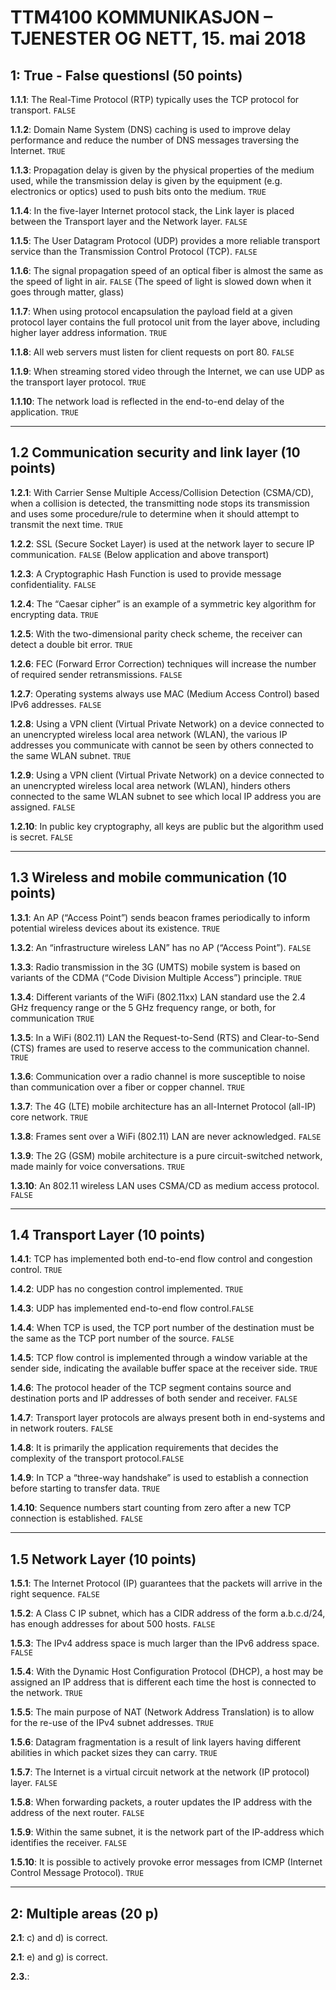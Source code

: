 # TTM4100 KOMMUNIKASJON – TJENESTER OG NETT, 15. mai 2018

## 1: True - False questionsl (50 points)

**1.1.1**: The Real-Time Protocol (RTP) typically uses the TCP protocol for transport. `FALSE`

**1.1.2**: Domain Name System (DNS) caching is used to improve delay performance and reduce the number of DNS messages traversing the Internet. `TRUE` 

**1.1.3**: Propagation delay is given by the physical properties of the medium used, while the transmission delay is given by the equipment (e.g. electronics or optics) used to push bits onto the medium. `TRUE`

**1.1.4**: In the five-layer Internet protocol stack, the Link layer is placed between the Transport layer and the Network layer. `FALSE`

**1.1.5**: The User Datagram Protocol (UDP) provides a more reliable transport service than the Transmission Control Protocol (TCP). `FALSE`

**1.1.6**: The signal propagation speed of an optical fiber is almost the same as the speed of light in air. `FALSE` (The speed of light is slowed down when it goes through matter, glass)

**1.1.7**: When using protocol encapsulation the payload field at a given protocol layer contains the full protocol unit from the layer above, including higher layer address information. `TRUE`

**1.1.8**: All web servers must listen for client requests on port 80. `FALSE`

**1.1.9**: When streaming stored video through the Internet, we can use UDP as the transport layer protocol. `TRUE`

**1.1.10**: The network load is reflected in the end-to-end delay of the application. `TRUE`

***

## 1.2 Communication security and link layer (10 points)

**1.2.1**: With Carrier Sense Multiple Access/Collision Detection (CSMA/CD), when a collision is detected, the transmitting node stops its transmission and uses some procedure/rule to determine when it should attempt to transmit the next time. `TRUE`

**1.2.2**: SSL (Secure Socket Layer) is used at the network layer to secure IP communication. `FALSE` (Below application and above transport)

**1.2.3**: A Cryptographic Hash Function is used to provide message confidentiality. `FALSE`

**1.2.4**: The “Caesar cipher” is an example of a symmetric key algorithm for encrypting data. `TRUE`

**1.2.5**: With the two-dimensional parity check scheme, the receiver can detect a double bit error. `TRUE`

**1.2.6**: FEC (Forward Error Correction) techniques will increase the number of required sender retransmissions. `FALSE`

**1.2.7**: Operating systems always use MAC (Medium Access Control) based IPv6 addresses. `FALSE`

**1.2.8**: Using a VPN client (Virtual Private Network) on a device connected to an unencrypted wireless local area network (WLAN), the various IP addresses you communicate with cannot be seen by others connected to the same WLAN subnet. `TRUE` 

**1.2.9**: Using a VPN client (Virtual Private Network) on a device connected to an unencrypted wireless local area network (WLAN), hinders others connected to the same WLAN subnet to see which local IP address you are assigned. `FALSE`

**1.2.10**: In public key cryptography, all keys are public but the algorithm used is secret. `FALSE`

***

## 1.3 Wireless and mobile communication (10 points)
**1.3.1**: An AP (“Access Point”) sends beacon frames periodically to inform potential wireless devices about its existence. `TRUE`

**1.3.2**: An “infrastructure wireless LAN” has no AP (“Access Point”). `FALSE`

**1.3.3**: Radio transmission in the 3G (UMTS) mobile system is based on variants of the CDMA (“Code Division Multiple Access”) principle. `TRUE`

**1.3.4**: Different variants of the WiFi (802.11xx) LAN standard use the 2.4 GHz frequency range or the 5 GHz frequency range, or both, for communication `TRUE`

**1.3.5**: In a WiFi (802.11) LAN the Request-to-Send (RTS) and Clear-to-Send (CTS) frames are used to reserve access to the communication channel. `TRUE`

**1.3.6**: Communication over a radio channel is more susceptible to noise than communication over a fiber or copper channel. `TRUE`

**1.3.7**: The 4G (LTE) mobile architecture has an all-Internet Protocol (all-IP) core network. `TRUE`

**1.3.8**: Frames sent over a WiFi (802.11) LAN are never acknowledged. `FALSE`

**1.3.9**: The 2G (GSM) mobile architecture is a pure circuit-switched network, made mainly for voice conversations. `TRUE`

**1.3.10**: An 802.11 wireless LAN uses CSMA/CD as medium access protocol. `FALSE`

***

## 1.4 Transport Layer (10 points)

**1.4.1**: TCP has implemented both end-to-end flow control and congestion control. `TRUE`

**1.4.2**: UDP has no congestion control implemented. `TRUE`

**1.4.3**: UDP has implemented end-to-end flow control.`FALSE`

**1.4.4**: When TCP is used, the TCP port number of the destination must be the same as the TCP port number of the source. `FALSE`

**1.4.5**:  TCP flow control is implemented through a window variable at the sender side, indicating the available buffer space at the receiver side. `TRUE`

**1.4.6**: The protocol header of the TCP segment contains source and destination ports and IP addresses of both sender and receiver. `FALSE`

**1.4.7**: Transport layer protocols are always present both in end-systems and in network routers. `FALSE`

**1.4.8**: It is primarily the application requirements that decides the complexity of the transport protocol.`FALSE`

**1.4.9**: In TCP a “three-way handshake” is used to establish a connection before starting to transfer data. `TRUE`

**1.4.10**: Sequence numbers start counting from zero after a new TCP connection is established. `FALSE`

***

## 1.5 Network Layer (10 points)

**1.5.1**: The Internet Protocol (IP) guarantees that the packets will arrive in the right sequence. `FALSE`

**1.5.2**: A Class C IP subnet, which has a CIDR address of the form a.b.c.d/24, has enough addresses for about 500 hosts. `FALSE`

**1.5.3**: The IPv4 address space is much larger than the IPv6 address space. `FALSE`

**1.5.4**: With the Dynamic Host Configuration Protocol (DHCP), a host may be assigned an IP address that is different each time the host is connected to the network. `TRUE`

**1.5.5**: The main purpose of NAT (Network Address Translation) is to allow for the re-use of the IPv4 subnet addresses. `TRUE`

**1.5.6**: Datagram fragmentation is a result of link layers having different abilities in which packet sizes they can carry. `TRUE`

**1.5.7**: The Internet is a virtual circuit network at the network (IP protocol) layer. `FALSE`

**1.5.8**: When forwarding packets, a router updates the IP address with the address of the next router. `FALSE`

**1.5.9**: Within the same subnet, it is the network part of the IP-address which identifies the receiver. `FALSE`

**1.5.10**: It is possible to actively provoke error messages from ICMP (Internet Control Message Protocol). `TRUE`


***

## 2: Multiple areas (20 p)
**2.1**: c) and d) is correct.

**2.1**: e) and g) is correct.

**2.3.**: 
